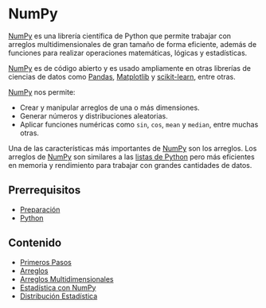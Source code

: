 # NumPy

[NumPy](https://numpy.org/) es una librería científica de Python que permite trabajar con arreglos multidimensionales de gran tamaño de forma eficiente, además de funciones para realizar operaciones matemáticas, lógicas y estadísticas.

[NumPy](https://numpy.org/) es de código abierto y es usado ampliamente en otras librerías de ciencias de datos como [Pandas](https://pandas.pydata.org/), [Matplotlib](https://matplotlib.org/) y [scikit-learn](https://scikit-learn.org/), entre otras.

[NumPy](https://numpy.org/) nos permite:

* Crear y manipular arreglos de una o más dimensiones.
* Generar números y distribuciones aleatorias.
* Aplicar funciones numéricas como `sin`, `cos`, `mean` y `median`, entre muchas otras.

Una de las características más importantes de [NumPy](https://numpy.org/) son los arreglos. Los arreglos de [NumPy](https://numpy.org/) son similares a las [listas de Python](/../python/listas.md) pero más eficientes en memoria y rendimiento para trabajar con grandes cantidades de datos.

## Prerrequisitos

* [Preparación](../preparacion/)
* [Python](../python/)

## Contenido

* [Primeros Pasos](primeros-pasos.md)
* [Arreglos](arreglos.md)
* [Arreglos Multidimensionales](arreglos-multidimiensionales.md)
* [Estadística con NumPy](estadistica-con-numpy.md)
* [Distribución Estadística](distribucion-estadistica.md)
